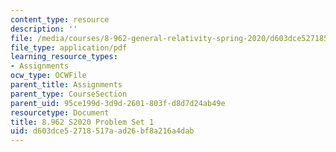 ```yaml
---
content_type: resource
description: ''
file: /media/courses/8-962-general-relativity-spring-2020/d603dce52718517aad26bf8a216a4dab_MIT8_962S20_pset01.pdf
file_type: application/pdf
learning_resource_types:
- Assignments
ocw_type: OCWFile
parent_title: Assignments
parent_type: CourseSection
parent_uid: 95ce199d-3d9d-2601-803f-d8d7d24ab49e
resourcetype: Document
title: 8.962 S2020 Problem Set 1
uid: d603dce5-2718-517a-ad26-bf8a216a4dab
---
```


